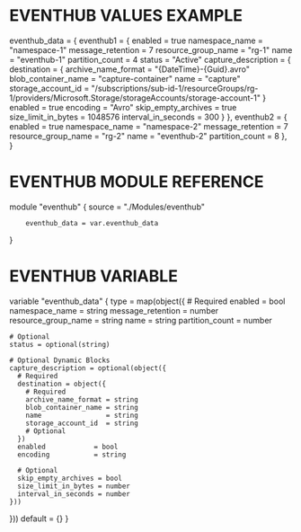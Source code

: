# EVENTHUB VALUES EXAMPLE
eventhub_data = {
  eventhub1 = {
    enabled            = true
    namespace_name      = "namespace-1"
    message_retention   = 7
    resource_group_name = "rg-1"
    name                = "eventhub-1"
    partition_count     = 4
    status              = "Active"
    capture_description = {
      destination = {
        archive_name_format = "{DateTime}-{Guid}.avro"
        blob_container_name = "capture-container"
        name                = "capture"
        storage_account_id  = "/subscriptions/sub-id-1/resourceGroups/rg-1/providers/Microsoft.Storage/storageAccounts/storage-account-1"
      }
      enabled            = true
      encoding           = "Avro"
      skip_empty_archives = true
      size_limit_in_bytes = 1048576
      interval_in_seconds = 300
    }
  },
  eventhub2 = {
    enabled            = true
    namespace_name      = "namespace-2"
    message_retention   = 7
    resource_group_name = "rg-2"
    name                = "eventhub-2"
    partition_count     = 8
  },
}

# EVENTHUB MODULE REFERENCE
module "eventhub" {
        source = "./Modules/eventhub"

        eventhub_data = var.eventhub_data
}

# EVENTHUB VARIABLE
variable "eventhub_data" {
  type = map(object({
    # Required
    enabled            = bool
    namespace_name      = string
    message_retention   = number
    resource_group_name = string
    name                = string
    partition_count     = number

    # Optional
    status = optional(string)

    # Optional Dynamic Blocks
    capture_description = optional(object({
      # Required
      destination = object({
        # Required
        archive_name_format = string
        blob_container_name = string
        name                = string
        storage_account_id  = string
        # Optional
      })
      enabled            = bool
      encoding           = string

      # Optional
      skip_empty_archives = bool
      size_limit_in_bytes = number
      interval_in_seconds = number
    }))
  }))
  default = {}
}
